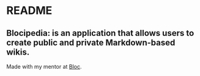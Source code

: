# README

## Blocipedia: is an application that allows users to create public and private Markdown-based wikis.

Made with my mentor at [Bloc](http://bloc.io).
